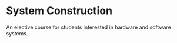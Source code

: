 # System Construction

An elective course for students interested in hardware and software systems.
